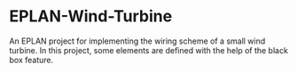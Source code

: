 # EPLAN-Wind-Turbine
An EPLAN project for implementing the wiring scheme of a small wind turbine. In this project, some elements are defined with the help of the black box feature.
